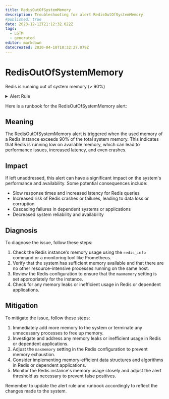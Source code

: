 ```yaml
---
title: RedisOutOfSystemMemory
description: Troubleshooting for alert RedisOutOfSystemMemory
#published: true
date: 2023-12-12T21:12:32.022Z
tags: 
  - LGTM
  - generated
editor: markdown
dateCreated: 2020-04-10T18:32:27.079Z
---
```


# RedisOutOfSystemMemory

Redis is running out of system memory (> 90%)

<details>
  <summary>Alert Rule</summary>

{{% rule "redis/oliver006-redis-exporter.yml" "RedisOutOfSystemMemory" %}}

{{% comment %}}

```yaml
alert: RedisOutOfSystemMemory
expr: redis_memory_used_bytes / redis_total_system_memory_bytes * 100 > 90
for: 2m
labels:
    severity: warning
annotations:
    summary: Redis out of system memory (instance {{ $labels.instance }})
    description: |-
        Redis is running out of system memory (> 90%)
          VALUE = {{ $value }}
          LABELS = {{ $labels }}
    runbook: https://github.com/srerun/prometheus-alerts/blob/main/content/runbooks/oliver006-redis-exporter/RedisOutOfSystemMemory.md

```

{{% /comment %}}

</details>


Here is a runbook for the RedisOutOfSystemMemory alert:

## Meaning

The RedisOutOfSystemMemory alert is triggered when the used memory of a Redis instance exceeds 90% of the total system memory. This indicates that Redis is running low on available memory, which can lead to performance issues, increased latency, and even crashes.

## Impact

If left unaddressed, this alert can have a significant impact on the system's performance and availability. Some potential consequences include:

* Slow response times and increased latency for Redis queries
* Increased risk of Redis crashes or failures, leading to data loss or corruption
* Cascading failures in dependent systems or applications
* Decreased system reliability and availability

## Diagnosis

To diagnose the issue, follow these steps:

1. Check the Redis instance's memory usage using the `redis_info` command or a monitoring tool like Prometheus.
2. Verify that the system has sufficient memory available and that there are no other resource-intensive processes running on the same host.
3. Review the Redis configuration to ensure that the `maxmemory` setting is set appropriately for the instance.
4. Check for any memory leaks or inefficient usage in Redis or dependent applications.

## Mitigation

To mitigate the issue, follow these steps:

1. Immediately add more memory to the system or terminate any unnecessary processes to free up memory.
2. Investigate and address any memory leaks or inefficient usage in Redis or dependent applications.
3. Adjust the `maxmemory` setting in the Redis configuration to prevent memory exhaustion.
4. Consider implementing memory-efficient data structures and algorithms in Redis or dependent applications.
5. Monitor the Redis instance's memory usage closely and adjust the alert threshold as necessary to prevent false positives.

Remember to update the alert rule and runbook accordingly to reflect the changes made to the system.